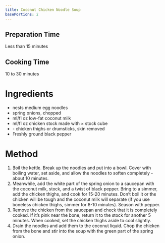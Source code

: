 ```yaml
---
title: Coconut Chicken Noodle Soup
basePortions: 2
---
```


## Preparation Time

Less than 15 minutes

## Cooking Time

10 to 30 minutes

# Ingredients

- <span class="scale" num="4"></span> nests medium egg noodles
- <span class="scale" num="6"></span> spring onions, chopped
- <span class="scale" num="400"></span>ml/<span class="scale" num="14"></span>fl oz low-fat coconut milk
- <span class="scale" num="400"></span>ml/<span class="scale" num="14"></span>fl oz chicken stock made with <span class="scale" num="1"></span>× stock cube
- <span class="scale" num="2"></span>-<span class="scale" num="3"></span> chicken thighs or drumsticks, skin removed
- Freshly ground black pepper

# Method

1. Boil the kettle.  Break up the noodles and put into a bowl.  Cover with boiling water, set aside, and allow the noodles to soften completely - about 10 minutes.
1. Meanwhile, add the white part of the spring onion to a saucepan with the coconut milk, stock, and a twist of black pepper.  Bring to a simmer, add the chicken thighs, and cook for 15-20 minutes.  Don’t boil it or the chicken will be tough and the coconut milk will separate (if you use boneless chicken thighs, simmer for 8-10 minutes).  Season with pepper.
1. Remove the chicken from the saucepan and check that it is completely cooked.  If it’s pink near the bone, return it to the stock for another 5 minutes.  When cooked, set the chicken thighs aside to cool slightly.
1. Drain the noodles and add them to the coconut liquid.  Chop the chicken from the bone and stir into the soup with the green part of the spring onion.
